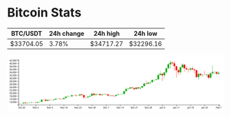 # Bitcoin Stats

BTC/USDT|24h change|24h high|24h low|
|---|---|---|---|
|$33704.05|3.78%|$34717.27|$32296.16|

<img src="./chart.svg">
